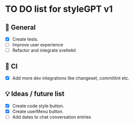 # TO DO list for **styleGPT** v1

## 🌈 General

- [x] Create tests.
- [ ] Improve user experience
- [ ] Refactor and integrate sveltekit

## 💚 CI

- [x] Add more dev integrations like changeset, commitlint etc.

## 💡 Ideas / future list

- [x] Create code style button.
- [x] Create userMenu button.
- [ ] Add dates to chat conversation entries
